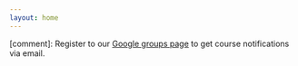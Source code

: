 ```yaml
---
layout: home
---
```


[comment]: Register to our [Google groups page](https://groups.google.com/forum/#!forum/gp-id) to get course notifications via email.
